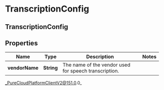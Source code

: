 # TranscriptionConfig

## TranscriptionConfig

## Properties

|Name | Type | Description | Notes|
|------------ | ------------- | ------------- | -------------|
| **vendorName** | **String** | The name of the vendor used for speech transcription. | |



_PureCloudPlatformClientV2@151.0.0_
